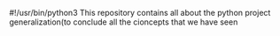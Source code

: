 #!/usr/bin/python3
This repository contains all about the python project generalization(to conclude all the cioncepts that we have seen
